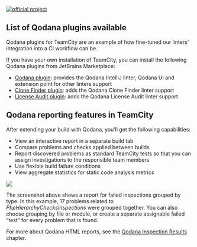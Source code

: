 [//]: # (title: TeamCity plugins)

[![official project](https://jb.gg/badges/official-flat-square.svg)](https://confluence.jetbrains.com/display/ALL/JetBrains+on+GitHub)

## List of Qodana plugins available
Qodana plugins for TeamCity are an example of how fine-tuned our linters’ integration into a CI workflow can be.

If you have your own installation of TeamCity, you can install the following Qodana plugins from JetBrains Marketplace:

* [Qodana plugin](https://plugins.jetbrains.com/plugin/15498-qodana): provides the Qodana IntelliJ linter, Qodana UI and extension point for other linters support
* [Clone Finder plugin](https://plugins.jetbrains.com/plugin/16784-qodana-clone-finder): adds the Qodana Clone Finder linter support
* [License Audit plugin](https://plugins.jetbrains.com/plugin/17283-qodana-license-audit):  adds the Qodana License Audit linter support

## Qodana reporting features in TeamCity

After extending your build with Qodana, you’ll get the following capabilities:

- View an interactive report in a separate build tab
- Compare problems and checks applied between builds
- Report discovered problems as standard TeamCity tests so that you can assign investigations to the responsible team members
- Use flexible build failure conditions
- View aggregate statistics for static code analysis metrics

![](tc-plugin.png)

The screenshot above shows a report for failed inspections grouped by type. In this example, 17 problems related to *PhpHierarchyChecksInspections* were grouped together. You can also choose grouping by file or module, or create a separate assignable failed “test” for every problem that is found.

For more about Qodana HTML reports, see the [Qodana Inspection Results](results.md) chapter.
